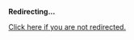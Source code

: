 <!DOCTYPE html>
<html>
<head>
<title>Redirecting...</title>
<link rel="canonical" href="http://home.jle0.com:4111/entry/effectful-recursive-real-world-autos-intro-to-machine.md"/>
<meta http-equiv="content-type" content="text/html; charset=utf-8" />
<meta http-equiv="refresh" content="0; url=#{destination_path}" />
</head>
<body>
  <p><strong>Redirecting...</strong></p>
  <p><a href='http://home.jle0.com:4111/entry/effectful-recursive-real-world-autos-intro-to-machine.md'>Click here if you are not redirected.</a></p>
  <script>
    document.location.href = "http://home.jle0.com:4111/entry/effectful-recursive-real-world-autos-intro-to-machine.md";
  </script>
</body>
</html>
